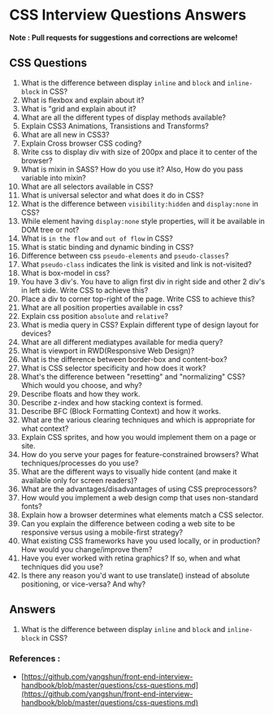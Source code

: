# CSS Interview Questions Answers

**Note : Pull requests for suggestions and corrections are welcome!**


## CSS Questions

1. What is the difference between display `inline` and `block` and `inline-block` in CSS?
2. What is flexbox and explain about it?
3. What is "grid and explain about it?
4. What are all the different types of display methods available?
5. Explain CSS3 Animations, Transistions and Transforms?
6. What are all new in CSS3?
7. Explain Cross browser CSS coding?
8. Write css to display div with size of 200px and place it to center of the browser?
9. What is mixin in SASS? How do you use it? Also, How do you pass variable into mixin?
10. What are all selectors available in CSS?
11. What is universal selector and what does it do in CSS?
12. What is the difference between `visibility:hidden` and `display:none` in CSS? 
13. While element having `display:none` style properties, will it be available in DOM tree or not?
14. What is `in the flow` and `out of flow` in CSS?
15. What is static binding and dynamic binding in CSS?
16. Difference between css `pseudo-elements` and `pseudo-classes`?
17. What `pseudo-class` indicates the link is visited and link is not-visited?
18. What is box-model in css?
19. You have 3 div's. You have to align first div in right side and other 2 div's in left side. Write CSS to achieve this?
20. Place a div to corner top-right of the page. Write CSS to achieve this?
21. What are all position properties available in css?
22. Explain css position `absolute` and `relative`?
23. What is media query in CSS? Explain different type of design layout for devices?
24. What are all different mediatypes available for media query?
25. What is viewport in RWD(Responsive Web Design)?
26. What is the difference between border-box and content-box?
27. What is CSS selector specificity and how does it work?
28. What's the difference between "resetting" and "normalizing" CSS? Which would you choose, and why?
29. Describe floats and how they work.
30. Describe z-index and how stacking context is formed.
31. Describe BFC (Block Formatting Context) and how it works.
32. What are the various clearing techniques and which is appropriate for what context?
33. Explain CSS sprites, and how you would implement them on a page or site.
34. How do you serve your pages for feature-constrained browsers? What techniques/processes do you use?
35. What are the different ways to visually hide content (and make it available only for screen readers)?
36. What are the advantages/disadvantages of using CSS preprocessors?
37. How would you implement a web design comp that uses non-standard fonts?
38. Explain how a browser determines what elements match a CSS selector.
39. Can you explain the difference between coding a web site to be responsive versus using a mobile-first strategy?
40. What existing CSS frameworks have you used locally, or in production? How would you change/improve them?
41. Have you ever worked with retina graphics? If so, when and what techniques did you use?
42. Is there any reason you'd want to use translate() instead of absolute positioning, or vice-versa? And why?

## Answers

1. What is the difference between display `inline` and `block` and `inline-block` in CSS? 












### References : 

* [https://github.com/yangshun/front-end-interview-handbook/blob/master/questions/css-questions.md](https://github.com/yangshun/front-end-interview-handbook/blob/master/questions/css-questions.md)
